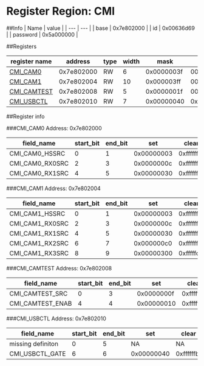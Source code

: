 # Register Region: CMI


##Info
| Name | value |
| --- | --- |
| base | 0x7e802000 |
| id | 0x00636d69 |
| password | 0x5a000000 |

##Registers

| register name | address | type | width | mask | reset |
| --- | --- | --- | --- | --- | --- |
| [CMI_CAM0](#cmi_cam0) | 0x7e802000 | RW | 6 | 0x0000003f | 0000000000 |
| [CMI_CAM1](#cmi_cam1) | 0x7e802004 | RW | 10 | 0x000003ff | 0000000000 |
| [CMI_CAMTEST](#cmi_camtest) | 0x7e802008 | RW | 5 | 0x0000001f | 0000000000 |
| [CMI_USBCTL](#cmi_usbctl) | 0x7e802010 | RW | 7 | 0x00000040 | 0x00000040 |

##Register info


###CMI_CAM0
 Address: 0x7e802000

| field_name | start_bit | end_bit | set | clear | reset |
| --- | --- | --- | --- | --- | --- |
| CMI_CAM0_HSSRC | 0 | 1 | 0x00000003 | 0xfffffffc | 0x0 |
| CMI_CAM0_RX0SRC | 2 | 3 | 0x0000000c | 0xfffffff3 | 0x0 |
| CMI_CAM0_RX1SRC | 4 | 5 | 0x00000030 | 0xffffffcf | 0x0 |

###CMI_CAM1
 Address: 0x7e802004

| field_name | start_bit | end_bit | set | clear | reset |
| --- | --- | --- | --- | --- | --- |
| CMI_CAM1_HSSRC | 0 | 1 | 0x00000003 | 0xfffffffc | 0x0 |
| CMI_CAM1_RX0SRC | 2 | 3 | 0x0000000c | 0xfffffff3 | 0x0 |
| CMI_CAM1_RX1SRC | 4 | 5 | 0x00000030 | 0xffffffcf | 0x0 |
| CMI_CAM1_RX2SRC | 6 | 7 | 0x000000c0 | 0xffffff3f | 0x0 |
| CMI_CAM1_RX3SRC | 8 | 9 | 0x00000300 | 0xfffffcff | 0x0 |

###CMI_CAMTEST
 Address: 0x7e802008

| field_name | start_bit | end_bit | set | clear | reset |
| --- | --- | --- | --- | --- | --- |
| CMI_CAMTEST_SRC | 0 | 3 | 0x0000000f | 0xfffffff0 | 0x0 |
| CMI_CAMTEST_ENAB | 4 | 4 | 0x00000010 | 0xffffffef | 0x0 |

###CMI_USBCTL
 Address: 0x7e802010

| field_name | start_bit | end_bit | set | clear | reset |
| --- | --- | --- | --- | --- | --- |
| missing definiton | 0 | 5 | NA | NA | NA |
| CMI_USBCTL_GATE | 6 | 6 | 0x00000040 | 0xffffffbf | 0x1 |
